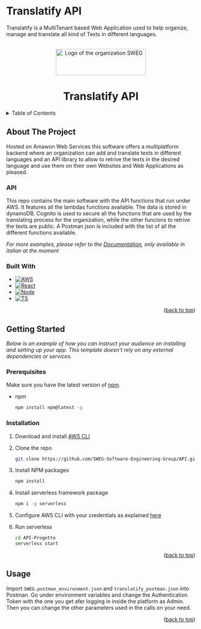 <a name="readme-top"></a>
# Translatify API

Translatify is a MultiTenant based Web Application used to help organize, manage and translate all kind of Texts in different languages.

<!-- PROJECT LOGO -->
<br />
<div align="center">
  <a href="https://github.com/othneildrew/Best-README-Template">
    <img src="https://github.com/SWEG-Software-Engineering-Group/SWEG-Software-Engineering-Group.github.io/blob/main/img/sweg_logo.png" alt="Logo of the organization SWEG" width="240" height="70">
  </a>

  <h1 align="center">Translatify API</h1>
</div>

<!-- TABLE OF CONTENTS -->
<details>
  <summary>Table of Contents</summary>
  <ol>
    <li>
      <a href="#about-the-project">About The Project</a>
      <ul>
        <li><a href="#built-with">Built With</a></li>
      </ul>
    </li>
    <li>
      <a href="#getting-started">Getting Started</a>
      <ul>
        <li><a href="#prerequisites">Prerequisites</a></li>
        <li><a href="#installation">Installation</a></li>
      </ul>
    </li>
    <li><a href="#usage">Usage</a></li>
  </ol>
</details>



<!-- ABOUT THE PROJECT -->
## About The Project

Hosted on Amawon Web Services this software offers a multiplatform backend where an organization can add and translate texts in different languages and an API library to allow to retrive the texts in the desired language and use them on their own  Websites and Web Applications as pleased. 

### API

This repo contains the main software with the API functions that run under AWS. It features all the lambdas functions available. The data is stored in dynamoDB. Cognito is used to secure all the functions that are used by the translating process for the organization, while the other funcions to retrive the texts are public. A Postman json is included with the list of all the different functions available.

_For more examples, please refer to the [Documentation](https://github.com/SWEG-Software-Engineering-Group/SWEG-Software-Engineering-Group.github.io/blob/main/pb/esterni/Manuale%20Sviluppatore/Manuale%20Sviluppatore.pdf), only available in italian at the moment_

### Built With

* [![AWS][AWS.com]][AWS-url]
* [![React][React.js]][React-url]
* [![Node][Node.js]][Node-url]
* [![TS][Typescript.js]][Typescript-url]

<p align="right">(<a href="#readme-top">back to top</a>)</p>



<!-- GETTING STARTED -->
## Getting Started

_Below is an example of how you can instruct your audience on installing and setting up your app. This template doesn't rely on any external dependencies or services._

### Prerequisites

Make sure you have the latest version of [npm][npm-url].
* npm
  ```sh
  npm install npm@latest -g
  ```

### Installation

1. Download and install [AWS CLI][aws-cli-url]
2. Clone the repo
   ```sh
   git clone https://github.com/SWEG-Software-Engineering-Group/API.git
   ```
3. Install NPM packages
   ```sh
   npm install
   ```
4. Install serverless framework package
   ```sh
   npm i -g serverless
   ```
5. Configure AWS CLI with your credentials as explained [here](https://docs.aws.amazon.com/cli/latest/userguide/getting-started-quickstart.html)

6. Run serverless
   ```sh
   cd API-Progetto
   serverless start
   ```

<p align="right">(<a href="#readme-top">back to top</a>)</p>



<!-- USAGE EXAMPLES -->
## Usage

Import `SWEG.postman_environment.json` and `translatify_postman.json` into Postman.
Go under environment variables and change the Authentication Token with the one you get afer logging in inside the platform as Admin. Then you can change the other parameters used in the calls on your need.



<p align="right">(<a href="#readme-top">back to top</a>)</p>


<!-- MARKDOWN LINKS & IMAGES -->
<!-- https://www.markdownguide.org/basic-syntax/#reference-style-links -->
[AWS.com]: https://p.kindpng.com/picc/s/152-1522129_how-to-manage-and-automate-aws-ebs-snapshots.pngstyle=for-the-badge&logo=nextdotjs&logoColor=white
[AWS-url]: https://aws.amazon.com/
[React.js]: https://img.shields.io/badge/React-20232A?style=for-the-badge&logo=react&logoColor=61DAFB
[React-url]: https://reactjs.org/
[Node.js]: https://www.extraordy.com/wp-content/uploads/2013/11/nodejs1-300x99.png
[Node-url]: https://nodejs.org/
[Typescript.js]: https://encrypted-tbn0.gstatic.com/images?q=tbn:ANd9GcRxKb9uozM0xitpv6k8O016WGAhIJ13ka2s0H1WirPkt4pML3sHYaadM276qBR6afOjmXA
[Typescript-url]: https://www.typescriptlang.org/
[npm-url]: https://docs.npmjs.com/downloading-and-installing-node-js-and-npm
[aws-cli-url]: https://docs.aws.amazon.com/cli/latest/userguide/getting-started-install.html
